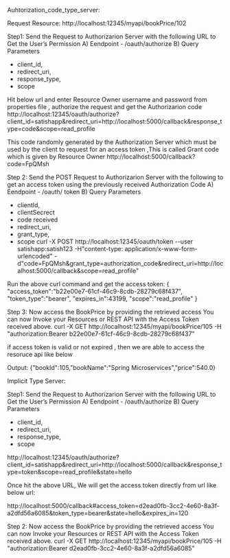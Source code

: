 Auhtorization_code_type_server:

Request Resource: http://localhost:12345/myapi/bookPrice/102

Step1: Send the Request to Authorizarion Server with the following URL to Get
the User’s Permission
A) Eendpoint - /oauth/authorize
B) Query Parameters
 - client_id,
 - redirect_uri,
 - response_type,
 - scope 

Hit below url and enter Resource Owner username and password from properties file , authorize the request and get the Authorizarion code
http://localhost:12345/oauth/authorize?client_id=satishapp&redirect_uri=http://localhost:5000/callback&response_type=code&scope=read_profile

This code randomly generated by the Authorization Server which must be used by the client to request for an access token ,This is called Grant code which is given by Resource Owner
http://localhost:5000/callback?code=FpQMsh


Step 2: Send the POST Request to Authorizarion Server with the following to
get an access token using the previously received Authorization Code
A) Eendpoint - /oauth/ token
B) Query Parameters
 - clientId,
 - clientSecrect
 - code received
 - redirect_uri,
 - grant_type,
 - scope
curl -X POST http://localhost:12345/oauth/token --user satishapp:satish123 -H"content-type: application/x-www-form-urlencoded" -d"code=FpQMsh&grant_type=authorization_code&redirect_uri=http://localhost:5000/callback&scope=read_profile"

Run the above curl command and get the access token:
{
"access_token":"b22e00e7-61cf-46c9-8cdb-28279c68f437",
"token_type":"bearer",
"expires_in":43199,
"scope":"read_profile"
}


Step 3: Now access the BookPrice by providing the retrieved access
You can now Invoke your Resources or REST API with the Access Token received
above.
curl -X GET http://localhost:12345/myapi/bookPrice/105 -H "authorization:Bearer b22e00e7-61cf-46c9-8cdb-28279c68f437" 

if access token is valid or not expired , then we are able to access the resoruce api like below

Output: {"bookId":105,"bookName":"Spring Microservices","price":540.0}



Implicit Type Server:

Step1: Send the Request to Authorizarion Server with the following URL to Get
the User’s Permission
A) Eendpoint - /oauth/authorize
B) Query Parameters
 - client_id,
 - redirect_uri,
 - response_type,
 - scope 

http://localhost:12345/oauth/authorize?client_id=satishapp&redirect_uri=http://localhost:5000/callback&response_type=token&scope=read_profile&state=hello

Once hit the above  URL, We will get the access token directly from url like below url:

http://localhost:5000/callback#access_token=d2ead0fb-3cc2-4e60-8a3f-a2dfd56a6085&token_type=bearer&state=hello&expires_in=120


Step 2: Now access the BookPrice by providing the retrieved access
You can now Invoke your Resources or REST API with the Access Token received
above.
curl -X GET http://localhost:12345/myapi/bookPrice/105 -H "authorization:Bearer d2ead0fb-3cc2-4e60-8a3f-a2dfd56a6085" 
